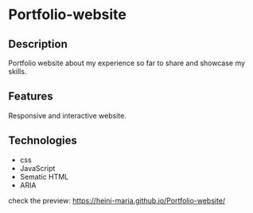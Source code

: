 # Portfolio-website 

## Description 
Portfolio website about my experience so far to share and showcase my skills.

## Features
Responsive and interactive website.

## Technologies 
+ css
+ JavaScript
+ Sematic HTML
+ ARIA

check the preview:  https://heini-maria.github.io/Portfolio-website/
